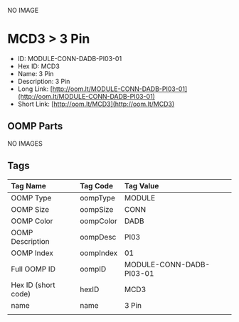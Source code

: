


  
NO IMAGE  
# MCD3 > 3 Pin

- ID: MODULE-CONN-DADB-PI03-01
- Hex ID: MCD3
- Name: 3 Pin
- Description: 3 Pin
- Long Link: [http://oom.lt/MODULE-CONN-DADB-PI03-01](http://oom.lt/MODULE-CONN-DADB-PI03-01)
- Short Link: [http://oom.lt/MCD3](http://oom.lt/MCD3)

## OOMP Parts
  
NO IMAGES  
## Tags
  

|Tag Name|Tag Code|Tag Value|
| :--- | :--- | :--- |
|OOMP Type|oompType|MODULE|
|OOMP Size|oompSize|CONN|
|OOMP Color|oompColor|DADB|
|OOMP Description|oompDesc|PI03|
|OOMP Index|oompIndex|01|
|Full OOMP ID|oompID|MODULE-CONN-DADB-PI03-01|
|Hex ID (short code)|hexID|MCD3|
|name|name|3 Pin|
||||
